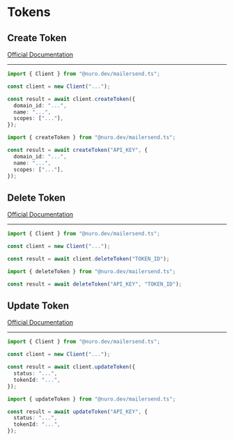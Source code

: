 # Tokens

## Create Token

[Official Documentation](https://developers.mailersend.com/api/v1/tokens.html#create-a-token)

---

```typescript
import { Client } from "@nuro.dev/mailersend.ts";

const client = new Client("...");

const result = await client.createToken({
  domain_id: "...",
  name: "...",
  scopes: ["..."],
});
```

```typescript
import { createToken } from "@nuro.dev/mailersend.ts";

const result = await createToken("API_KEY", {
  domain_id: "...",
  name: "...",
  scopes: ["..."],
});
```

## Delete Token

[Official Documentation](https://developers.mailersend.com/api/v1/tokens.html#delete-a-token)

---

```typescript
import { Client } from "@nuro.dev/mailersend.ts";

const client = new Client("...");

const result = await client.deleteToken("TOKEN_ID");
```

```typescript
import { deleteToken } from "@nuro.dev/mailersend.ts";

const result = await deleteToken("API_KEY", "TOKEN_ID");
```

## Update Token

[Official Documentation](https://developers.mailersend.com/api/v1/tokens.html#update-a-token)

---

```typescript
import { Client } from "@nuro.dev/mailersend.ts";

const client = new Client("...");

const result = await client.updateToken({
  status: "...",
  tokenId: "...",
});
```

```typescript
import { updateToken } from "@nuro.dev/mailersend.ts";

const result = await updateToken("API_KEY", {
  status: "...",
  tokenId: "...",
});
```
